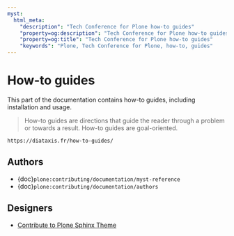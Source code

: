 ```yaml
---
myst:
  html_meta:
    "description": "Tech Conference for Plone how-to guides"
    "property=og:description": "Tech Conference for Plone how-to guides"
    "property=og:title": "Tech Conference for Plone how-to guides"
    "keywords": "Plone, Tech Conference for Plone, how-to, guides"
---
```


# How-to guides

This part of the documentation contains how-to guides, including installation and usage.

> How-to guides are directions that guide the reader through a problem or towards a result.
> How-to guides are goal-oriented.

```{seealso}
https://diataxis.fr/how-to-guides/
```


## Authors

-   {doc}`plone:contributing/documentation/myst-reference`
-   {doc}`plone:contributing/documentation/authors`


## Designers

-   [Contribute to Plone Sphinx Theme](https://plone-sphinx-theme.readthedocs.io/guides/contribute.html)
